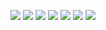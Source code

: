 ![](https://img.shields.io/badge/-NISQ-limegreen)
![](https://img.shields.io/badge/-FTol-red)
![](https://img.shields.io/badge/-QAnn-blue) 
![](https://img.shields.io/badge/-QIns-grey) 
![](https://img.shields.io/badge/-Theo-darkred)
![](https://img.shields.io/badge/-Num-darkblue)
![](https://img.shields.io/badge/-Exp-darkgreen)
